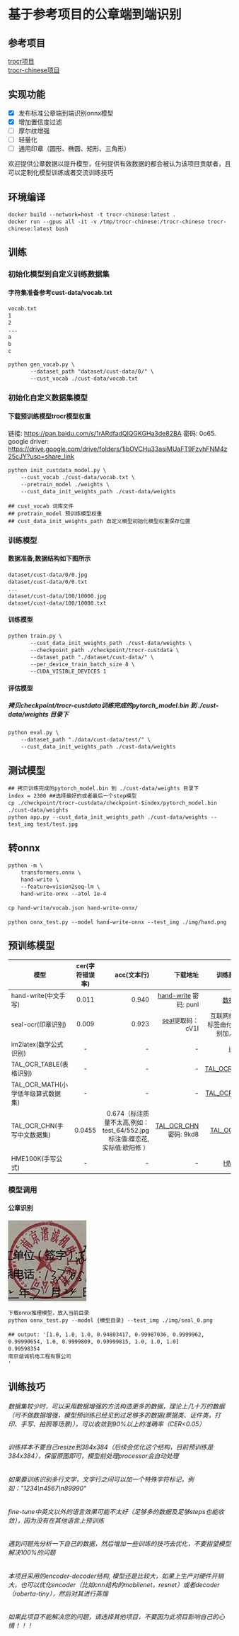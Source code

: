 # 基于参考项目的公章端到端识别
## 参考项目
[trocr项目](https://github.com/microsoft/unilm/tree/master/trocr)<br>
[trocr-chinese项目](https://github.com/chineseocr/trocr-chinese)
## 实现功能
- [x]  发布标准公章端到端识别onnx模型
- [x]  增加置信度过滤
- [ ]  摩尔纹增强
- [ ]  轻量化
- [ ]  通用印章（圆形、椭圆、矩形、三角形）

欢迎提供公章数据以提升模型，任何提供有效数据的都会被认为该项目贡献者，且可以定制化模型训练或者交流训练技巧

## 环境编译
```
docker build --network=host -t trocr-chinese:latest .
docker run --gpus all -it -v /tmp/trocr-chinese:/trocr-chinese trocr-chinese:latest bash

```
## 训练
### 初始化模型到自定义训练数据集
#### 字符集准备参考cust-data/vocab.txt
```
vocab.txt
1
2
...
a
b
c
```
```[python]
python gen_vocab.py \
       --dataset_path "dataset/cust-data/0/" \
       --cust_vocab ./cust-data/vocab.txt

```
### 初始化自定义数据集模型
#### 下载预训练模型trocr模型权重
链接: https://pan.baidu.com/s/1rARdfadQlQGKGHa3de82BA  密码: 0o65.  
google driver: https://drive.google.com/drive/folders/1ibOVCHu33asiMUaFT9FzvhFNM4z25cJY?usp=share_link  
```
python init_custdata_model.py \   
    --cust_vocab ./cust-data/vocab.txt \  
    --pretrain_model ./weights \
    --cust_data_init_weights_path ./cust-data/weights
    
## cust_vocab 词库文件   
## pretrain_model 预训练模型权重   
## cust_data_init_weights_path 自定义模型初始化模型权重保存位置   

```

### 训练模型
#### 数据准备,数据结构如下图所示
```
dataset/cust-data/0/0.jpg
dataset/cust-data/0/0.txt
...
dataset/cust-data/100/10000.jpg
dataset/cust-data/100/10000.txt
```

#### 训练模型
```
python train.py \
       --cust_data_init_weights_path ./cust-data/weights \
       --checkpoint_path ./checkpoint/trocr-custdata \
       --dataset_path "./dataset/cust-data/" \
       --per_device_train_batch_size 8 \
       --CUDA_VISIBLE_DEVICES 1
```

#### 评估模型
##### 拷贝checkpoint/trocr-custdata训练完成的pytorch_model.bin 到 ./cust-data/weights 目录下

```[python]
python eval.py \
    --dataset_path "./data/cust-data/test/" \
    --cust_data_init_weights_path ./cust-data/weights    
```

## 测试模型
```
## 拷贝训练完成的pytorch_model.bin 到 ./cust-data/weights 目录下
index = 2300 ##选择最好的或者最后一个step模型
cp ./checkpoint/trocr-custdata/checkpoint-$index/pytorch_model.bin ./cust-data/weights
python app.py --cust_data_init_weights_path ./cust-data/weights --test_img test/test.jpg
```
## 转onnx 
```shell
python -m \
    transformers.onnx \
    hand-write \
    --feature=vision2seq-lm \
    hand-write-onnx --atol 1e-4

cp hand-write/vocab.json hand-write-onnx/

python onnx_test.py --model hand-write-onnx --test_img ./img/hand.png

```

## 预训练模型
| 模型        | cer(字符错误率)           | acc(文本行)  | 下载地址  |训练数据来源 |训练耗时(GPU:3090) | 
| ------------- |:-------------:| -----:|-----:|-----:|-----:|
| hand-write(中文手写)      |0.011 | 0.940 |[hand-write](https://pan.baidu.com/s/19f7iu9tLHkcT_zpi3UfqLQ)  密码: punl |[数据集地址](https://aistudio.baidu.com/aistudio/datasetdetail/102884/0) |8.5h(10epoch)|
| seal-ocr(印章识别)      |0.009 | 0.923 |[seal](https://pan.baidu.com/s/1hrOWtOYDPK5fNeNM7OvXTw?pwd=cV1I)提取码：cV1I|互联网络爬取，标签由付费api识别加人工验证|
| im2latex(数学公式识别)      |- | - |- |[im2latex](https://zenodo.org/record/56198#.YkniL25Bx_S) ||
| TAL_OCR_TABLE(表格识别)     |- | - |- |[TAL_OCR_TABLE](https://ai.100tal.com/dataset) |
| TAL_OCR_MATH(小学低年级算式数据集)|- | - |- | [TAL_OCR_MATH](https://ai.100tal.com/dataset) |
| TAL_OCR_CHN(手写中文数据集)|0.0455 | 0.674（标注质量不太高,例如：test_64/552.jpg 标注值:蝶恋花, 实际值:欧阳修  ） |[TAL_OCR_CHN](https://pan.baidu.com/s/1GbyVpbiKyVN1nJipvH2fpA)  密码: 9kd8 | [TAL_OCR_CHN](https://ai.100tal.com/dataset) |0.6h(20epoch)|
| HME100K(手写公式)|- | - |- | [HME100K](https://ai.100tal.com/dataset) |

### 模型调用 
#### 公章识别
![image](img/seal_0.png)
```
下载onnx推理模型，放入当前目录
python onnx_test.py --model {模型目录} --test_img ./img/seal_0.png

## output: '[1.0, 1.0, 1.0, 0.94803417, 0.99987036, 0.9999962, 0.99990654, 1.0, 0.9999809, 0.99999815, 1.0, 1.0, 1.0]
0.99598354
南京谐诚机电工程有限公司
'
```

## 训练技巧
###### 数据集较少时，可以采用数据增强的方法构造更多的数据，理论上几十万的数据（可不做数据增强，模型预训练已经见到过足够多的数据(票据类、证件类，打印、手写、拍照等场景)），可以收敛到90%以上的准确率（CER<0.05）   
###### 训练样本不要自己resize到384x384（后续会优化这个结构，目前预训练是384x384），保留原图即可，模型前处理processor会自动处理    
###### 如果要训练识别多行文字，文字行之间可以加一个特殊字符标记，例如："1234\n4567\n89990"   
###### fine-tune中英文以外的语言效果可能不太好（足够多的数据及足够steps也能收敛），因为没有在其他语言上预训练    
###### 遇到问题先分析一下自己的数据，然后增加一些训练的技巧去优化，不要指望模型解决100%的问题
###### 本项目采用的encoder-decoder结构, 模型还是比较大，如果上生产对硬件开销大，也可以优化encoder（比如cnn结构的mobilenet，resnet）或者decoder（roberta-tiny），然后对其进行蒸馏
###### 如果此项目不能解决您的问题，请选择其他项目，不要因为此项目影响自己的心情！！！

